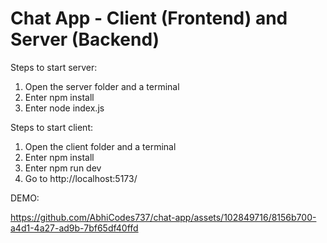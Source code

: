 # Chat App - Client (Frontend) and Server (Backend)

Steps to start server:
1) Open the server folder and a terminal
2) Enter npm install
3) Enter node index.js

Steps to start client:
1) Open the client folder and a terminal
2) Enter npm install
3) Enter npm run dev
4) Go to http://localhost:5173/

DEMO:


https://github.com/AbhiCodes737/chat-app/assets/102849716/8156b700-a4d1-4a27-ad9b-7bf65df40ffd

